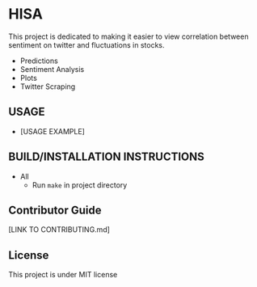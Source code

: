 # HISA

This project is dedicated to making it easier to view correlation between sentiment on twitter and fluctuations in stocks.
  * Predictions
  * Sentiment Analysis
  * Plots
  * Twitter Scraping

## USAGE
  * [USAGE EXAMPLE]

## BUILD/INSTALLATION INSTRUCTIONS
  * All
    * Run `make` in project directory

## Contributor Guide
[LINK TO CONTRIBUTING.md]

## License
This project is under MIT license

